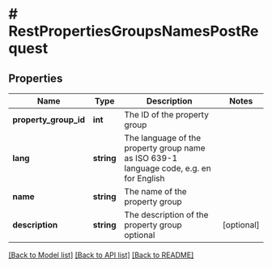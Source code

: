 # # RestPropertiesGroupsNamesPostRequest

## Properties

Name | Type | Description | Notes
------------ | ------------- | ------------- | -------------
**property_group_id** | **int** | The ID of the property group |
**lang** | **string** | The language of the property group name as ISO 639-1 language code, e.g. en for English |
**name** | **string** | The name of the property group |
**description** | **string** | The description of the property group optional | [optional]

[[Back to Model list]](../../README.md#models) [[Back to API list]](../../README.md#endpoints) [[Back to README]](../../README.md)
